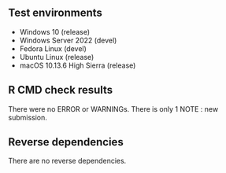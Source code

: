 
## Test environments

* Windows 10 (release)
* Windows Server 2022 (devel)
* Fedora Linux (devel)
* Ubuntu Linux (release)
* macOS 10.13.6 High Sierra (release)


## R CMD check results
There were no ERROR or WARNINGs. 
There is only 1 NOTE : new submission.

## Reverse dependencies
There are no reverse dependencies.
